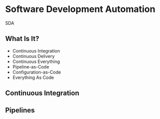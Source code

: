 <!-- .slide: class="center" -->
# Software Development Automation


<!-- .slide: class="dark" -->
<div class="label light">SDA</div>

## What Is It?

* Continuous Integration<!-- .element: class="fragment" -->
* Continuous Delivery<!-- .element: class="fragment" -->
* Continuous Everything<!-- .element: class="fragment" -->
* Pipeline-as-Code<!-- .element: class="fragment" -->
* Configuration-as-Code<!-- .element: class="fragment" -->
* Everything As Code<!-- .element: class="fragment" -->


## Continuous Integration


<!-- .slide: class="center light" -->
<!-- .slide: data-background="../img/ci-pepgotesting-com.png" data-background-size="contain" data-background-color="#FFF" -->


## Pipelines


<!-- .slide: class="center light" -->
<!-- .slide: data-background="../img/models/pipeline-abstract-1.png" data-background-size="contain" data-background-color="#FFF" -->


<!-- .slide: class="center light" -->
<!-- .slide: data-background="../img/models/pipeline-abstract-2.png" data-background-size="contain" data-background-color="#FFF" -->